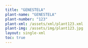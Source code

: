 ```yaml
---
title: "GENESTELA"
plant-name: "GENESTELA"
plant-number: "123"
plant-xml: /assets/xml/plant123.xml
plant-img: /assets/img/plant123.jpg
layout: single-xml
toc: true
---
```


